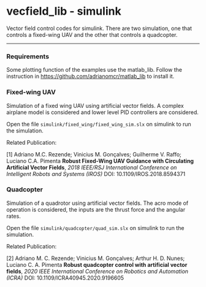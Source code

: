 # vecfield_lib - simulink

Vector field control codes for simulink. There are two simulation, one that controls a fixed-wing UAV and the other that controls a quadcopter.

---------------------

### Requirements

Some plotting function of the examples use the matlab_lib. Follow the instruction in <https://github.com/adrianomcr/matlab_lib> to install it.



### Fixed-wing UAV

Simulation of a fixed wing UAV using artificial vector fields. A complex airplane model is considered and lower level PID controllers are considered.

Open the file `simulink/fixed_wing/fixed_wing_sim.slx` on simulink to run the simulation.

Related Publication:

[1] Adriano M.C. Rezende; Vinicius M. Gonçalves; Guilherme V. Raffo; Luciano C.A. Pimenta **Robust Fixed-Wing UAV Guidance with Circulating Artificial Vector Fields**, *2018 IEEE/RSJ International Conference on Intelligent Robots and Systems (IROS)* DOI: 10.1109/IROS.2018.8594371



### Quadcopter

Simulation of a quadrotor using artificial vector fields. The acro mode of operation is considered, the inputs are the thrust force and the angular rates.

Open the file `simulink/quadcopter/quad_sim.slx` on simulink to run the simulation.

Related Publication:

[2] Adriano M. C. Rezende; Vinicius M. Gonçalves; Arthur H. D. Nunes; Luciano C. A. Pimenta **Robust quadcopter control with artificial vector fields**, *2020 IEEE International Conference on Robotics and Automation (ICRA)* DOI: 10.1109/ICRA40945.2020.9196605

